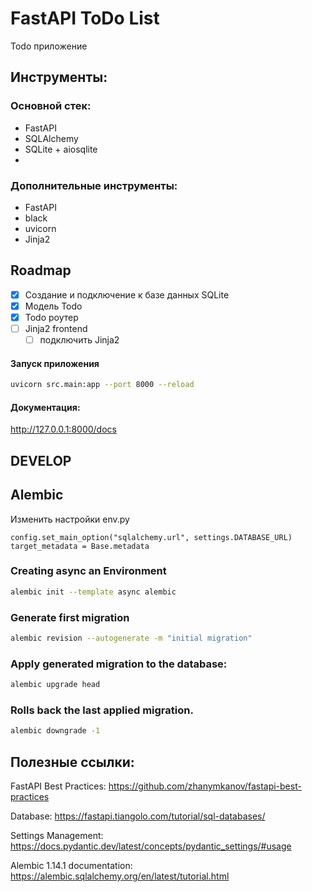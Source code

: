 # FastAPI ToDo List

Todo приложение

## Инструменты:
### Основной стек:
- FastAPI
- SQLAlchemy
- SQLite + aiosqlite
- 
### Дополнительные инструменты:
- FastAPI
- black
- uvicorn
- Jinja2


## Roadmap
- [x] Создание и подключение к базе данных SQLite
- [x] Модель Todo
- [x] Todo роутер
- [ ] Jinja2 frontend
  - [ ] подключить Jinja2

#### Запуск приложения
```bash
uvicorn src.main:app --port 8000 --reload
```

#### Документация:
http://127.0.0.1:8000/docs


## DEVELOP
## Alembic
Изменить настройки env.py
```
config.set_main_option("sqlalchemy.url", settings.DATABASE_URL)
target_metadata = Base.metadata
```


### Creating async an Environment
```bash
alembic init --template async alembic
```

### Generate first migration
```bash
alembic revision --autogenerate -m "initial migration"
```

### Apply generated migration to the database:
```bash
alembic upgrade head
```

### Rolls back the last applied migration.
```bash
alembic downgrade -1
```




## Полезные ссылки:
FastAPI Best Practices:
https://github.com/zhanymkanov/fastapi-best-practices

Database:
https://fastapi.tiangolo.com/tutorial/sql-databases/

Settings Management:
https://docs.pydantic.dev/latest/concepts/pydantic_settings/#usage

Alembic 1.14.1 documentation:
https://alembic.sqlalchemy.org/en/latest/tutorial.html